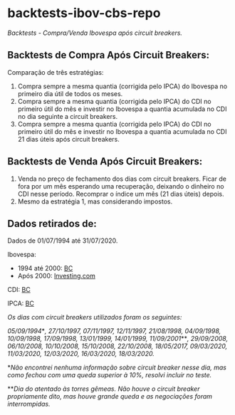 # backtests-ibov-cbs-repo
*Backtests - Compra/Venda Ibovespa após circuit breakers.*


## Backtests de Compra Após Circuit Breakers:

Comparação de três estratégias:
1. Compra sempre a mesma quantia (corrigida pelo IPCA) do Ibovespa no primeiro dia útil de todos os meses. 
2. Compra sempre a mesma quantia (corrigida pelo IPCA) do CDI no primeiro útil do mês e investir no Ibovespa a quantia acumulada no CDI no dia seguinte a circuit breakers.
3. Compra sempre a mesma quantia (corrigida pelo IPCA) do CDI no primeiro útil do mês e investir no Ibovespa a quantia acumulada no CDI 21 dias úteis após circuit breakers.

## Backtests de Venda Após Circuit Breakers:

1. Venda no preço de fechamento dos dias com circuit breakers. Ficar de fora por um mês esperando uma recuperação, deixando o dinheiro no CDI nesse período. Recomprar o índice um mês (21 dias úteis) depois.
5. Mesmo da estratégia 1, mas considerando impostos.


## Dados retirados de:

Dados de 01/07/1994 até 31/07/2020.

Ibovespa:
 - 1994 até 2000: [BC](https://www3.bcb.gov.br/sgspub/localizarseries/localizarSeries.do?method=prepararTelaLocalizarSeries)
 - Após 2000: [Investing.com](https://br.investing.com/indices/bovespa)
 
CDI: [BC](https://www3.bcb.gov.br/sgspub/localizarseries/localizarSeries.do?method=prepararTelaLocalizarSeries)
 
IPCA: [BC](https://www3.bcb.gov.br/sgspub/localizarseries/localizarSeries.do?method=prepararTelaLocalizarSeries)


*Os dias com circuit breakers utilizados foram os seguintes:*

*05/09/1994*\**, 27/10/1997, 07/11/1997, 12/11/1997, 21/08/1998, 04/09/1998, 10/09/1998, 17/09/1998, 13/01/1999, 14/01/1999, 11/09/2001*\*\**, 29/09/2008, 06/10/2008, 10/10/2008, 15/10/2008, 22/10/2008, 18/05/2017, 09/03/2020, 11/03/2020, 12/03/2020, 16/03/2020, 18/03/2020.*

\**Não encontrei nenhuma informação sobre circuit breaker nesse dia, mas como fechou com uma queda superior à 10%, resolvi incluir no teste.*

\*\**Dia do atentado às torres gêmeas. Não houve o circuit breaker propriamente dito, mas houve grande queda e as negociações foram interrompidas.*
